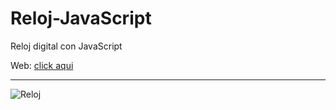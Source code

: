 # Reloj-JavaScript
Reloj digital con JavaScript
<p>Web: <a href="https://artemiod.github.io/Reloj-JavaScript/" target="_blanck">click aqui</a></p>
<hr/>
<img src="https://www.acontracorrientech.com/wp-content/uploads/2019/10/esquemas-web-dev-11.png" alt="Reloj">
